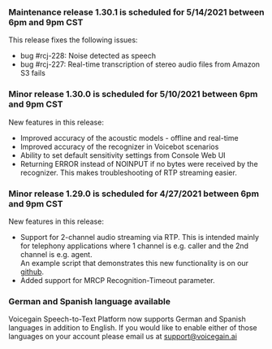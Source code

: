 ### Maintenance release 1.30.1 is scheduled for 5/14/2021 between 6pm and 9pm CST

This release fixes the following issues:
* bug #rcj-228: Noise detected as speech
* bug #rcj-227: Real-time transcription of stereo audio files from Amazon S3 fails  

### Minor release 1.30.0 is scheduled for 5/10/2021 between 6pm and 9pm CST

New features in this release:
* Improved accuracy of the acoustic models - offline and real-time
* Improved accuracy of the recognizer in Voicebot scenarios
* Ability to set default sensitivity settings from Console Web UI
* Returning ERROR instead of NOINPUT if no bytes were received by the recognizer. This makes troubleshooting of RTP streaming easier. 

### Minor release 1.29.0 is scheduled for 4/27/2021 between 6pm and 9pm CST

New features in this release:
* Support for 2-channel audio streaming via RTP. This is intended mainly for telephony applications where 1 channel is e.g. caller and the 2nd channel is e.g. agent.  
An example script that demonstrates this new functionality is on our [github](https://github.com/voicegain/platform/tree/master/examples/RTP-streaming#ffmpeg-2chn-testpy).
* Added support for MRCP Recognition-Timeout parameter.

### German and Spanish language available

Voicegain Speech-to-Text Platform now supports German and Spanish languages in addition to English.
If you would like to enable either of those languages on your account please email us at support@voicegain.ai


 




































 





